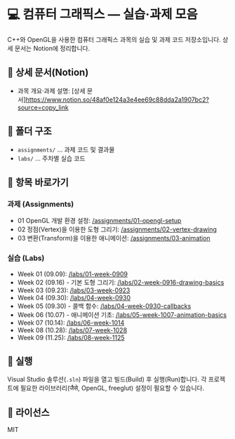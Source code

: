 # 💻 컴퓨터 그래픽스 — 실습·과제 모음

C++와 OpenGL을 사용한 컴퓨터 그래픽스 과목의 실습 및 과제 코드 저장소입니다. 상세 문서는 Notion에 정리합니다.

## 🔗 상세 문서(Notion)
- 과목 개요·과제 설명: [상세 문서]https://www.notion.so/48af0e124a3e4ee69c88dda2a1907bc2?source=copy_link

## 📂 폴더 구조
- `assignments/` … 과제 코드 및 결과물
- `labs/` … 주차별 실습 코드

## 🧭 항목 바로가기

### 과제 (Assignments)
- 01 OpenGL 개발 환경 설정: [/assignments/01-opengl-setup](/assignments/01-opengl-setup)
- 02 정점(Vertex)을 이용한 도형 그리기: [/assignments/02-vertex-drawing](/assignments/02-vertex-drawing)
- 03 변환(Transform)을 이용한 애니메이션: [/assignments/03-animation](/assignments/03-animation)

### 실습 (Labs)
- Week 01 (09.09): [/labs/01-week-0909](/labs/01-week-0909)
- Week 02 (09.16) - 기본 도형 그리기: [/labs/02-week-0916-drawing-basics](/labs/02-week-0916-drawing-basics)
- Week 03 (09.23): [/labs/03-week-0923](/labs/03-week-0923)
- Week 04 (09.30): [/labs/04-week-0930](/labs/04-week-0930)
- Week 05 (09.30) - 콜백 함수: [/labs/04-week-0930-callbacks](/labs/04-week-0930-callbacks)
- Week 06 (10.07) - 애니메이션 기초: [/labs/05-week-1007-animation-basics](/labs/05-week-1007-animation-basics)
- Week 07 (10.14): [/labs/06-week-1014](/labs/06-week-1014)
- Week 08 (10.28): [/labs/07-week-1028](/labs/07-week-1028)
- Week 09 (11.25): [/labs/08-week-1125](/labs/08-week-1125)

## 🚀 실행
Visual Studio 솔루션(`.sln`) 파일을 열고 빌드(Build) 후 실행(Run)합니다. 각 프로젝트에 필요한 라이브러리(जैसे, OpenGL, freeglut) 설정이 필요할 수 있습니다.

## 📄 라이선스
MIT
